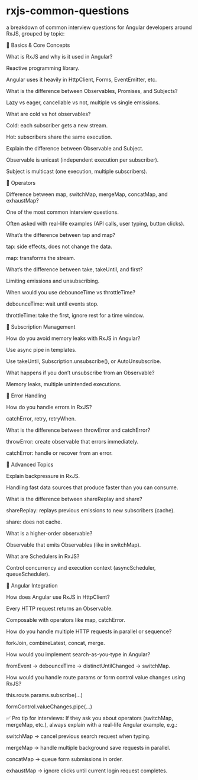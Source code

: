 # rxjs-common-questions

a breakdown of common interview questions for Angular developers around RxJS, grouped by topic:

🔹 Basics & Core Concepts

What is RxJS and why is it used in Angular?

Reactive programming library.

Angular uses it heavily in HttpClient, Forms, EventEmitter, etc.

What is the difference between Observables, Promises, and Subjects?

Lazy vs eager, cancellable vs not, multiple vs single emissions.

What are cold vs hot observables?

Cold: each subscriber gets a new stream.

Hot: subscribers share the same execution.

Explain the difference between Observable and Subject.

Observable is unicast (independent execution per subscriber).

Subject is multicast (one execution, multiple subscribers).

🔹 Operators

Difference between map, switchMap, mergeMap, concatMap, and exhaustMap?

One of the most common interview questions.

Often asked with real-life examples (API calls, user typing, button clicks).

What’s the difference between tap and map?

tap: side effects, does not change the data.

map: transforms the stream.

What’s the difference between take, takeUntil, and first?

Limiting emissions and unsubscribing.

When would you use debounceTime vs throttleTime?

debounceTime: wait until events stop.

throttleTime: take the first, ignore rest for a time window.

🔹 Subscription Management

How do you avoid memory leaks with RxJS in Angular?

Use async pipe in templates.

Use takeUntil, Subscription.unsubscribe(), or AutoUnsubscribe.

What happens if you don’t unsubscribe from an Observable?

Memory leaks, multiple unintended executions.

🔹 Error Handling

How do you handle errors in RxJS?

catchError, retry, retryWhen.

What is the difference between throwError and catchError?

throwError: create observable that errors immediately.

catchError: handle or recover from an error.

🔹 Advanced Topics

Explain backpressure in RxJS.

Handling fast data sources that produce faster than you can consume.

What is the difference between shareReplay and share?

shareReplay: replays previous emissions to new subscribers (cache).

share: does not cache.

What is a higher-order observable?

Observable that emits Observables (like in switchMap).

What are Schedulers in RxJS?

Control concurrency and execution context (asyncScheduler, queueScheduler).

🔹 Angular Integration

How does Angular use RxJS in HttpClient?

Every HTTP request returns an Observable.

Composable with operators like map, catchError.

How do you handle multiple HTTP requests in parallel or sequence?

forkJoin, combineLatest, concat, merge.

How would you implement search-as-you-type in Angular?

fromEvent → debounceTime → distinctUntilChanged → switchMap.

How would you handle route params or form control value changes using RxJS?

this.route.params.subscribe(...)

formControl.valueChanges.pipe(...)

✅ Pro tip for interviews:
If they ask you about operators (switchMap, mergeMap, etc.), always explain with a real-life Angular example, e.g.:

switchMap → cancel previous search request when typing.

mergeMap → handle multiple background save requests in parallel.

concatMap → queue form submissions in order.

exhaustMap → ignore clicks until current login request completes.
